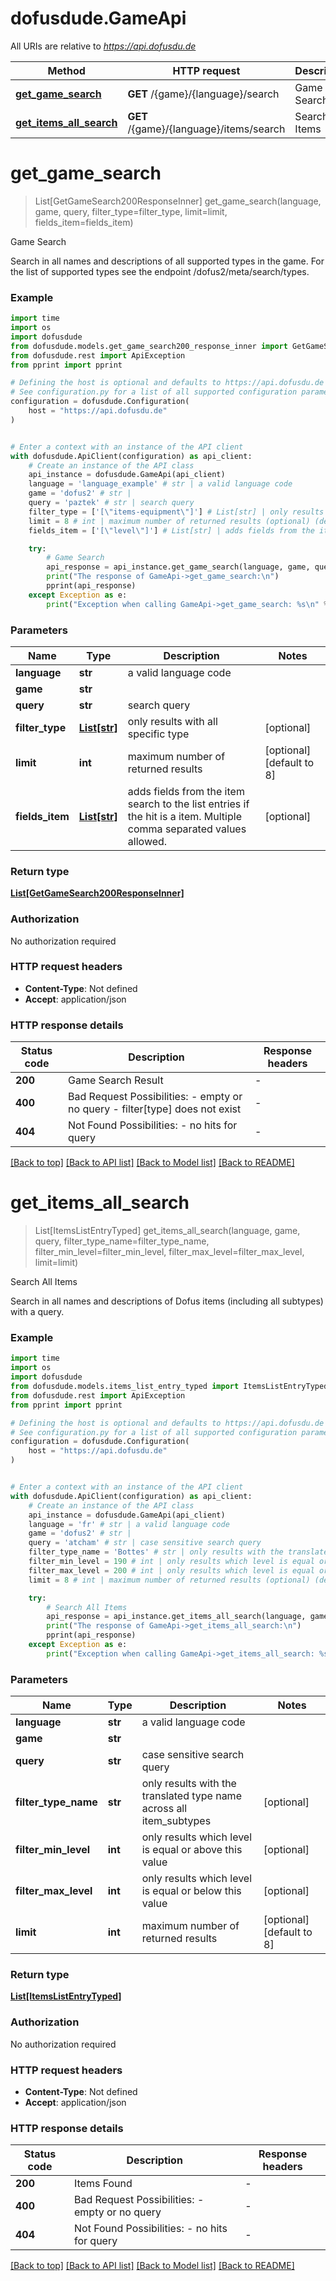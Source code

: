 # dofusdude.GameApi

All URIs are relative to *https://api.dofusdu.de*

Method | HTTP request | Description
------------- | ------------- | -------------
[**get_game_search**](GameApi.md#get_game_search) | **GET** /{game}/{language}/search | Game Search
[**get_items_all_search**](GameApi.md#get_items_all_search) | **GET** /{game}/{language}/items/search | Search All Items


# **get_game_search**
> List[GetGameSearch200ResponseInner] get_game_search(language, game, query, filter_type=filter_type, limit=limit, fields_item=fields_item)

Game Search

Search in all names and descriptions of all supported types in the game. For the list of supported types see the endpoint /dofus2/meta/search/types.

### Example

```python
import time
import os
import dofusdude
from dofusdude.models.get_game_search200_response_inner import GetGameSearch200ResponseInner
from dofusdude.rest import ApiException
from pprint import pprint

# Defining the host is optional and defaults to https://api.dofusdu.de
# See configuration.py for a list of all supported configuration parameters.
configuration = dofusdude.Configuration(
    host = "https://api.dofusdu.de"
)


# Enter a context with an instance of the API client
with dofusdude.ApiClient(configuration) as api_client:
    # Create an instance of the API class
    api_instance = dofusdude.GameApi(api_client)
    language = 'language_example' # str | a valid language code
    game = 'dofus2' # str | 
    query = 'paztek' # str | search query
    filter_type = ['[\"items-equipment\"]'] # List[str] | only results with all specific type (optional)
    limit = 8 # int | maximum number of returned results (optional) (default to 8)
    fields_item = ['[\"level\"]'] # List[str] | adds fields from the item search to the list entries if the hit is a item. Multiple comma separated values allowed. (optional)

    try:
        # Game Search
        api_response = api_instance.get_game_search(language, game, query, filter_type=filter_type, limit=limit, fields_item=fields_item)
        print("The response of GameApi->get_game_search:\n")
        pprint(api_response)
    except Exception as e:
        print("Exception when calling GameApi->get_game_search: %s\n" % e)
```



### Parameters

Name | Type | Description  | Notes
------------- | ------------- | ------------- | -------------
 **language** | **str**| a valid language code | 
 **game** | **str**|  | 
 **query** | **str**| search query | 
 **filter_type** | [**List[str]**](str.md)| only results with all specific type | [optional] 
 **limit** | **int**| maximum number of returned results | [optional] [default to 8]
 **fields_item** | [**List[str]**](str.md)| adds fields from the item search to the list entries if the hit is a item. Multiple comma separated values allowed. | [optional] 

### Return type

[**List[GetGameSearch200ResponseInner]**](GetGameSearch200ResponseInner.md)

### Authorization

No authorization required

### HTTP request headers

 - **Content-Type**: Not defined
 - **Accept**: application/json

### HTTP response details
| Status code | Description | Response headers |
|-------------|-------------|------------------|
**200** | Game Search Result |  -  |
**400** | Bad Request  Possibilities: - empty or no query - filter[type] does not exist  |  -  |
**404** | Not Found  Possibilities: - no hits for query |  -  |

[[Back to top]](#) [[Back to API list]](../README.md#documentation-for-api-endpoints) [[Back to Model list]](../README.md#documentation-for-models) [[Back to README]](../README.md)

# **get_items_all_search**
> List[ItemsListEntryTyped] get_items_all_search(language, game, query, filter_type_name=filter_type_name, filter_min_level=filter_min_level, filter_max_level=filter_max_level, limit=limit)

Search All Items

Search in all names and descriptions of Dofus items (including all subtypes) with a query.

### Example

```python
import time
import os
import dofusdude
from dofusdude.models.items_list_entry_typed import ItemsListEntryTyped
from dofusdude.rest import ApiException
from pprint import pprint

# Defining the host is optional and defaults to https://api.dofusdu.de
# See configuration.py for a list of all supported configuration parameters.
configuration = dofusdude.Configuration(
    host = "https://api.dofusdu.de"
)


# Enter a context with an instance of the API client
with dofusdude.ApiClient(configuration) as api_client:
    # Create an instance of the API class
    api_instance = dofusdude.GameApi(api_client)
    language = 'fr' # str | a valid language code
    game = 'dofus2' # str | 
    query = 'atcham' # str | case sensitive search query
    filter_type_name = 'Bottes' # str | only results with the translated type name across all item_subtypes (optional)
    filter_min_level = 190 # int | only results which level is equal or above this value (optional)
    filter_max_level = 200 # int | only results which level is equal or below this value (optional)
    limit = 8 # int | maximum number of returned results (optional) (default to 8)

    try:
        # Search All Items
        api_response = api_instance.get_items_all_search(language, game, query, filter_type_name=filter_type_name, filter_min_level=filter_min_level, filter_max_level=filter_max_level, limit=limit)
        print("The response of GameApi->get_items_all_search:\n")
        pprint(api_response)
    except Exception as e:
        print("Exception when calling GameApi->get_items_all_search: %s\n" % e)
```



### Parameters

Name | Type | Description  | Notes
------------- | ------------- | ------------- | -------------
 **language** | **str**| a valid language code | 
 **game** | **str**|  | 
 **query** | **str**| case sensitive search query | 
 **filter_type_name** | **str**| only results with the translated type name across all item_subtypes | [optional] 
 **filter_min_level** | **int**| only results which level is equal or above this value | [optional] 
 **filter_max_level** | **int**| only results which level is equal or below this value | [optional] 
 **limit** | **int**| maximum number of returned results | [optional] [default to 8]

### Return type

[**List[ItemsListEntryTyped]**](ItemsListEntryTyped.md)

### Authorization

No authorization required

### HTTP request headers

 - **Content-Type**: Not defined
 - **Accept**: application/json

### HTTP response details
| Status code | Description | Response headers |
|-------------|-------------|------------------|
**200** | Items Found |  -  |
**400** | Bad Request  Possibilities: - empty or no query  |  -  |
**404** | Not Found  Possibilities: - no hits for query |  -  |

[[Back to top]](#) [[Back to API list]](../README.md#documentation-for-api-endpoints) [[Back to Model list]](../README.md#documentation-for-models) [[Back to README]](../README.md)

